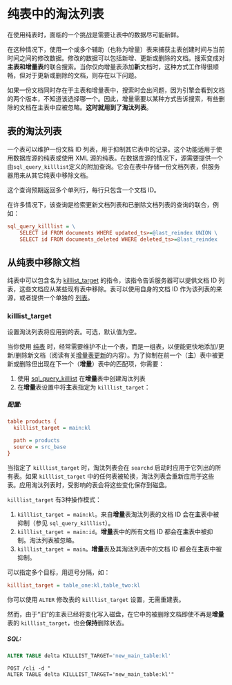 # 纯表中的淘汰列表

在使用纯表时，面临的一个挑战是需要让表中的数据尽可能新鲜。

在这种情况下，使用一个或多个辅助（也称为增量）表来捕获主表创建时间与当前时间之间的修改数据。修改的数据可以包括新增、更新或删除的文档。搜索变成对**主表和增量表**的联合搜索。当你仅向增量表添加**新**文档时，这种方式工作得很顺畅，但对于更新或删除的文档，则存在以下问题。

如果一份文档同时存在于主表和增量表中，搜索时会出问题，因为引擎会看到文档的两个版本，不知道该选择哪一个。因此，增量需要以某种方式告诉搜索，有些删除的文档在主表中应被忽略。**这时就用到了淘汰列表**。

## 表的淘汰列表
一个表可以维护一份文档 ID 列表，用于抑制其它表中的记录。这个功能适用于使用数据库源的纯表或使用 XML 源的纯表。在数据库源的情况下，源需要提供一个由`sql_query_killlist`定义的附加查询。它会在表中存储一份文档列表，供服务器用来从其它纯表中移除文档。

这个查询预期返回多个单列行，每行只包含一个文档 ID。

在许多情况下，该查询是检索更新文档列表和已删除文档列表的查询的联合，例如：

```ini
sql_query_killlist = \
    SELECT id FROM documents WHERE updated_ts>=@last_reindex UNION \
    SELECT id FROM documents_deleted WHERE deleted_ts>=@last_reindex
```

## 从纯表中移除文档
纯表中可以包含名为 [killlist_target](../../../Creating_a_table/Local_tables/Plain_and_real-time_table_settings.md#killlist_target) 的指令，该指令告诉服务器可以提供文档 ID 列表，这些文档应从某些现有表中移除。表可以使用自身的文档 ID 作为该列表的来源，或者提供一个单独的 [列表](../../../Data_creation_and_modification/Adding_data_from_external_storages/Adding_data_to_tables/Killlist_in_plain_tables.md#Table-kill-list)。

### killlist_target

<!-- example killlist_target 1 -->
设置淘汰列表将应用到的表。可选，默认值为空。

当你使用 [纯表](../../../Creating_a_table/Local_tables/Plain_table.md) 时，经常需要维护不止一个表，而是一组表，以便能更快地添加/更新/删除新文档（阅读有关[增量表更新](../../../Data_creation_and_modification/Adding_data_from_external_storages/Main_delta.md)的内容）。为了抑制在前一个（**主**）表中被更新或删除但出现在下一个（**增量**）表中的匹配项，你需要：

1.  使用 [sql_query_killlist](../../../Data_creation_and_modification/Adding_data_from_external_storages/Adding_data_to_tables/Killlist_in_plain_tables.md#Table-kill-list) 在**增量**表中创建淘汰列表
2.  在**增量**表设置中将**主**表指定为 `killlist_target`：


<!-- intro -->
##### 配置:

<!-- request CONFIG -->

```ini
table products {
  killlist_target = main:kl

  path = products
  source = src_base
}
```
<!-- end -->

当指定了 `killlist_target` 时，淘汰列表会在 `searchd` 启动时应用于它列出的所有表。如果 `killlist_target` 中的任何表被轮换，淘汰列表会重新应用于这些表。应用淘汰列表时，受影响的表会将这些变化保存到磁盘。

`killlist_target` 有3种操作模式：

1.  `killlist_target = main:kl`。来自**增量**表淘汰列表的文档 ID 会在**主**表中被抑制（参见 `sql_query_killlist`）。
2.  `killlist_target = main:id`。**增量**表中的所有文档 ID 都会在**主**表中被抑制。淘汰列表被忽略。
3.  `killlist_target = main`。**增量**表及其淘汰列表中的文档 ID 都会在**主**表中被抑制。

可以指定多个目标，用逗号分隔，如：

```ini
killlist_target = table_one:kl,table_two:kl
```

<!-- example killlist_target 2 -->
你可以使用 `ALTER` 修改表的 `killlist_target` 设置，无需重建表。

然而，由于“旧”的主表已经将变化写入磁盘，在它中的被删除文档即使不再是**增量**表的 `killlist_target`，也会**保持**删除状态。


<!-- intro -->
##### SQL:

<!-- request SQL -->

```sql
ALTER TABLE delta KILLLIST_TARGET='new_main_table:kl'
```

<!-- request HTTP -->

```http
POST /cli -d "
ALTER TABLE delta KILLLIST_TARGET='new_main_table:kl'"
```
<!-- end -->
<!-- proofread -->

